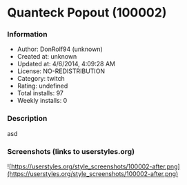 # Quanteck Popout (100002)

### Information
- Author: DonRolf94 (unknown)
- Created at: unknown
- Updated at: 4/6/2014, 4:09:28 AM
- License: NO-REDISTRIBUTION
- Category: twitch
- Rating: undefined
- Total installs: 97
- Weekly installs: 0


### Description
asd


### Screenshots (links to userstyles.org)
![https://userstyles.org/style_screenshots/100002-after.png](https://userstyles.org/style_screenshots/100002-after.png)


